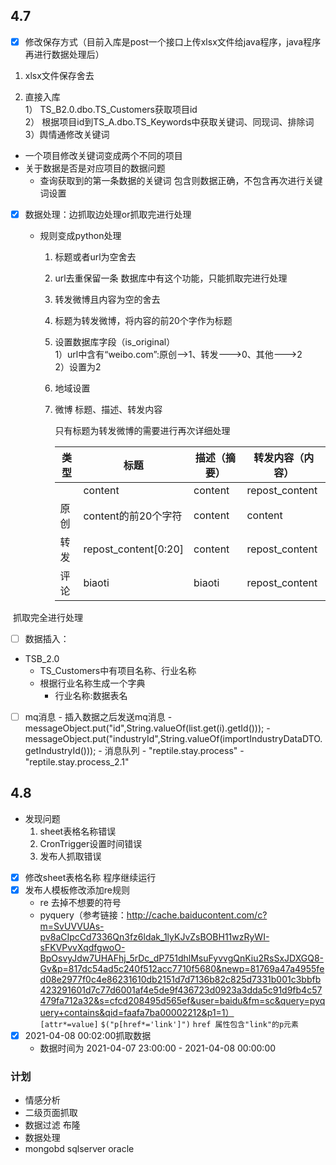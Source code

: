 ## 4.7

- [x] 修改保存方式（目前入库是post一个接口上传xlsx文件给java程序，java程序再进行数据处理后）  

1. xlsx文件保存舍去

2. 直接入库  
1） TS_B2.0.dbo.TS_Customers获取项目id  
2） 根据项目id到TS_A.dbo.TS_Keywords中获取关键词、同现词、排除词  
3）舆情通修改关键词
- 一个项目修改关键词变成两个不同的项目 
- 关于数据是否是对应项目的数据问题  
  - 查询获取到的第一条数据的关键词 包含则数据正确，不包含再次进行关键词设置

- [x] 数据处理：边抓取边处理or抓取完进行处理 

    - 规则变成python处理
        1. 标题或者url为空舍去
        
        2. url去重保留一条  数据库中有这个功能，只能抓取完进行处理
        
        3. 转发微博且内容为空的舍去
        
        4. 标题为转发微博，将内容的前20个字作为标题
        
        5. 设置数据库字段（is_original）  
            1）url中含有“weibo.com”:原创-->1、转发--->0、其他--->2  
            2）设置为2
            
        6. 地域设置
        
        7. 微博  标题、描述、转发内容
        
            只有标题为转发微博的需要进行再次详细处理
        
            | 类型 | 标题                 | 描述（摘要） | 转发内容（内容） |
            | ---- | -------------------- | ------------ | ---------------- |
            |      | content              | content      | repost_content   |
            | 原创 | content的前20个字符  | content      | content          |
            | 转发 | repost_content[0:20] | content      | repost_content   |
            | 评论 | biaoti               | biaoti       | repost_content   |
        
            
        

​    抓取完全进行处理

- [ ] 数据插入：

 - TSB_2.0
    - TS_Customers中有项目名称、行业名称
    - 根据行业名称生成一个字典
        - 行业名称:数据表名
    

- [ ] mq消息
      - 插入数据之后发送mq消息
          - messageObject.put("id",String.valueOf(list.get(i).getId()));
          - messageObject.put("industryId",String.valueOf(importIndustryDataDTO.getIndustryId()));
          - 消息队列
              - "reptile.stay.process"
              - "reptile.stay.process_2.1"




## 4.8
- 发现问题
    1. sheet表格名称错误
    2. CronTrigger设置时间错误
    3. 发布人抓取错误
-[x] 修改sheet表格名称 程序继续运行
-[x] 发布人模板修改添加re规则
    - re 去掉不想要的符号
    - pyquery（参考链接：http://cache.baiducontent.com/c?m=SvUVVUAs-pv8aCIpcCd7336Qn3fz6ldak_1lyKJvZsBOBH11wzRyWI-sFKVPvvXqdfgwoO-BpOsvyJdw7UHAFhj_5rDc_dP751dhlMsuFyvvgQnKiu2RsSxJDXGQ8-Gv&p=817dc54ad5c240f512acc7710f5680&newp=81769a47a4955fed08e2977f0c4e86231610db2151d7d7136b82c825d7331b001c3bbfb423291601d7c77d6001af4e5de9f436723d0923a3dda5c91d9fb4c57479fa712a32&s=cfcd208495d565ef&user=baidu&fm=sc&query=pyquery+contains&qid=faafa7ba00002212&p1=1）  
    `[attr*=value]` `$("p[href*='link']")` `href 属性包含"link"的p元素`
-[x] 2021-04-08 00:02:00抓取数据
    - 数据时间为 2021-04-07 23:00:00 - 2021-04-08 00:00:00 


### 计划
- 情感分析
- 二级页面抓取
- 数据过滤 布隆
- 数据处理
- mongobd sqlserver oracle




